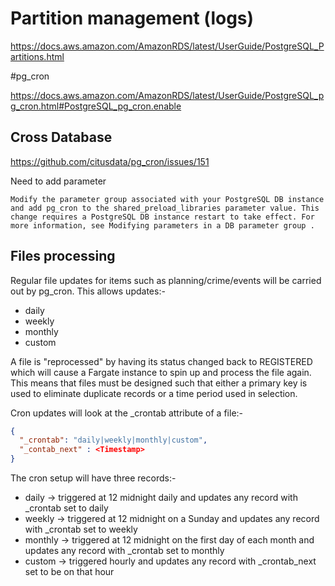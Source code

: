 # Partition management (logs)

https://docs.aws.amazon.com/AmazonRDS/latest/UserGuide/PostgreSQL_Partitions.html

#pg_cron

https://docs.aws.amazon.com/AmazonRDS/latest/UserGuide/PostgreSQL_pg_cron.html#PostgreSQL_pg_cron.enable


## Cross Database

https://github.com/citusdata/pg_cron/issues/151

Need to add parameter

```
Modify the parameter group associated with your PostgreSQL DB instance and add pg_cron to the shared_preload_libraries parameter value. This change requires a PostgreSQL DB instance restart to take effect. For more information, see Modifying parameters in a DB parameter group .
```

## Files processing

Regular file updates for items such as planning/crime/events will be carried out by pg_cron. This allows updates:-

- daily
- weekly
- monthly
- custom

A file is "reprocessed" by having its status changed back to REGISTERED which will cause a Fargate instance to spin up and process the file again. This means that files must be designed such that either a primary key is used to eliminate duplicate records or a time period used in selection. 

Cron updates will look at the _crontab attribute of a file:-

```json
{
  "_crontab": "daily|weekly|monthly|custom",
  "_contab_next" : <Timestamp>
}
```
The cron setup will have three records:-

- daily -> triggered at 12 midnight daily and updates any record with _crontab set to daily
- weekly -> triggered at 12 midnight on a Sunday and updates any record with _crontab set to weekly
- monthly -> triggered at 12 midnight on the first day of each month and updates any record with _crontab set to monthly
- custom -> triggered hourly and updates any record with _crontab_next set to be on that hour
